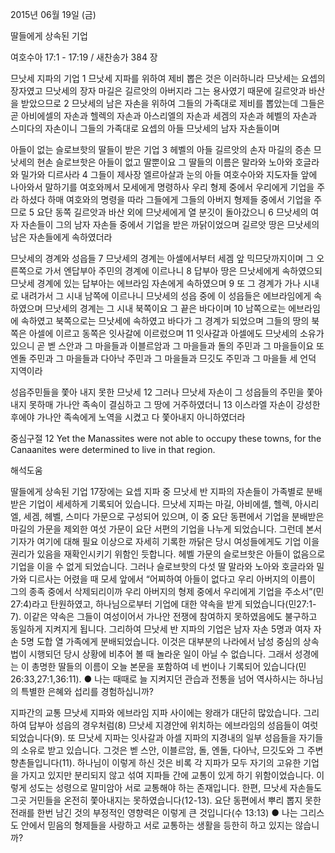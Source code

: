 2015년 06월 19일 (금)

딸들에게 상속된 기업



여호수아 17:1 - 17:19 / 새찬송가 384 장


므낫세 지파의 기업
1 므낫세 지파를 위하여 제비 뽑은 것은 이러하니라 므낫세는 요셉의 장자였고 므낫세의 장자 마길은 길르앗의 아버지라 그는 용사였기 때문에 길르앗과 바산을 받았으므로 2 므낫세의 남은 자손을 위하여 그들의 가족대로 제비를 뽑았는데 그들은 곧 아비에셀의 자손과 헬렉의 자손과 아스리엘의 자손과 세겜의 자손과 헤벨의 자손과 스미다의 자손이니 그들의 가족대로 요셉의 아들 므낫세의 남자 자손들이며 


아들이 없는 슬로브핫의 딸들이 받은 기업
3 헤벨의 아들 길르앗의 손자 마길의 증손 므낫세의 현손 슬로브핫은 아들이 없고 딸뿐이요 그 딸들의 이름은 말라와 노아와 호글라와 밀가와 디르사라 4 그들이 제사장 엘르아살과 눈의 아들 여호수아와 지도자들 앞에 나아와서 말하기를 여호와께서 모세에게 명령하사 우리 형제 중에서 우리에게 기업을 주라 하셨다 하매 여호와의 명령을 따라 그들에게 그들의 아버지 형제들 중에서 기업을 주므로 5 요단 동쪽 길르앗과 바산 외에 므낫세에게 열 분깃이 돌아갔으니 6 므낫세의 여자 자손들이 그의 남자 자손들 중에서 기업을 받은 까닭이었으며 길르앗 땅은 므낫세의 남은 자손들에게 속하였더라


므낫세의 경계와 성읍들
7 므낫세의 경계는 아셀에서부터 세겜 앞 믹므닷까지이며 그 오른쪽으로 가서 엔답부아 주민의 경계에 이르나니 
8 답부아 땅은 므낫세에게 속하였으되 므낫세 경계에 있는 답부아는 에브라임 자손에게 속하였으며 9 또 그 경계가 가나 시내로 내려가서 그 시내 남쪽에 이르나니 므낫세의 성읍 중에 이 성읍들은 에브라임에게 속하였으며 므낫세의 경계는 그 시내 북쪽이요 그 끝은 바다이며 10 남쪽으로는 에브라임에 속하였고 북쪽으로는 므낫세에 속하였고 바다가 그 경계가 되었으며 그들의 땅의 북쪽은 아셀에 이르고 동쪽은 잇사갈에 이르렀으며 11 잇사갈과 아셀에도 므낫세의 소유가 있으니 곧 벧 스안과 그 마을들과 이블르암과 그 마을들과 돌의 주민과 그 마을들이요 또 엔돌 주민과 그 마을들과 다아낙 주민과 그 마을들과 므깃도 주민과 그 마을들 세 언덕 지역이라 


성읍주민들을 쫓아 내지 못한 므낫세
12 그러나 므낫세 자손이 그 성읍들의 주민을 쫓아내지 못하매 가나안 족속이 결심하고 그 땅에 거주하였더니 13 이스라엘 자손이 강성한 후에야 가나안 족속에게 노역을 시켰고 다 쫓아내지 아니하였더라 

중심구절 12 Yet the Manassites were not able to occupy these towns, for the Canaanites were determined to live in that region.

해석도움





딸들에게 상속된 기업
17장에는 요셉 지파 중 므낫세 반 지파의 자손들이 가족별로 분배받은 기업이 세세하게 기록되어 있습니다. 므낫세 지파는 마길, 아비에셀, 헬렉, 아시리엘, 세겜, 헤벨, 스미다 가문으로 구성되어 있으며, 이 중 요단 동편에서 기업을 분배받은 마길의 가문을 제외한 여섯 가문이 요단 서편의 기업을 나누게 되었습니다. 그런데 본서 기자가 여기에 대해 필요 이상으로 자세히 기록한 까닭은 당시 여성들에게도 기업 이을 권리가 있음을 재확인시키기 위함인 듯합니다. 헤벨 가문의 슬로브핫은 아들이 없음으로 기업을 이을 수 없게 되었습니다. 그러나 슬로브핫의 다섯 딸 말라와 노아와 호글라와 밀가와 디르사는 어렸을 때 모세 앞에서 “어찌하여 아들이 없다고 우리 아버지의 이름이 그의 종족 중에서 삭제되리이까 우리 아버지의 형제 중에서 우리에게 기업을 주소서”(민27:4)라고 탄원하였고, 하나님으로부터 기업에 대한 약속을 받게 되었습니다(민27:1-7). 이같은 약속은 그들이 여성이어서 가나안 전쟁에 참여하지 못하였음에도 불구하고 동일하게 지켜지게 됩니다. 그리하여 므낫세 반 지파의 기업은 남자 자손 5명과 여자 자손 5명 도합 열 가족에게 분배되었습니다. 이것은 대부분의 나라에서 남성 중심의 상속법이 시행되던 당시 상황에 비추어 볼 때 놀라운 일이 아닐 수 없습니다. 그래서 성경에는 이 총명한 딸들의 이름이 오늘 본문을 포함하여 네 번이나 기록되어 있습니다(민26:33,27:1,36:11).
●  나는 때때로 늘 지켜지던 관습과 전통을 넘어 역사하시는 하나님의 특별한 은혜와 섭리를 경험하십니까? 


지파간의 교통
므낫세 지파와 에브라임 지파 사이에는 왕래가 대단히 많았습니다. 그리하여 답부아 성읍의 경우처럼(8) 므낫세 지경안에 위치하는 에브라임의 성읍들이 여럿 되었습니다(9). 또 므낫세 지파는 잇사갈과 아셀 지파의 지경내의 일부 성읍들을 자기들의 소유로 받고 있습니다. 그것은 벧 스안, 이블르암, 돌, 엔돌, 다아낙, 므깃도와 그 주변 향촌들입니다(11). 하나님이 이렇게 하신 것은 비록 각 지파가 모두 자기의 고유한 기업을 가지고 있지만 분리되지 않고 섞여 지파들 간에 교통이 있게 하기 위함이었습니다. 이렇게 성도는 성령으로 말미암아 서로 교통해야 하는 존재입니다. 한편, 므낫세 자손들도 그곳 거민들을 온전히 쫓아내지는 못하였습니다(12-13). 요단 동편에서 뿌리 뽑지 못한 전래를 한번 남긴 것의 부정적인 영향력은 이렇게 큰 것입니다(수 13:13)
●  나는 그리스도 안에서 믿음의 형제들을 사랑하고 서로 교통하는 생활을 등한히 하고 있지는 않습니까?